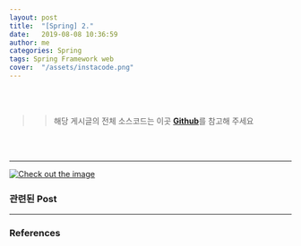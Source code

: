 ```yaml
---
layout: post
title:  "[Spring] 2."
date:   2019-08-08 10:36:59
author: me
categories: Spring
tags: Spring Framework web 
cover:  "/assets/instacode.png"
---
```


<br />
<br />

>> 해당 게시글의 전체 소스코드는 이곳 <a href=""><strong>Github</strong></a>를 참고해 주세요

<br />
<br />

<hr />

<a href="{{ site.spring_img }}/.JPG" data-lightbox="falcon9-large" data-title="Check out the image">
  <img src="{{ site.spring_img }}/.JPG" title="Check out the image">
</a>


### 관련된 Post


<hr />


### References

